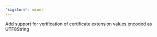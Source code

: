 ```yaml
---
'sigstore': minor
---
```


Add support for verification of certificate extension values encoded as UTF8String
